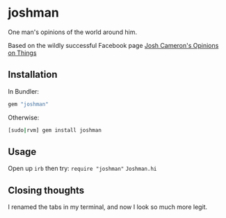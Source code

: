 joshman
====
One man's opinions of the world around him.

Based on the wildly successful Facebook page [Josh Cameron's Opinions on Things](https://www.facebook.com/MrWorldwidesOpinionsOnThings/)


Installation
------------

In Bundler:
```ruby
gem "joshman"
```

Otherwise:
```bash
[sudo|rvm] gem install joshman
```

Usage
------------

Open up ```irb``` then try:
```require "joshman"```
```Joshman.hi```



Closing thoughts
-------------

I renamed the tabs in my terminal, and now I look so much more legit.

